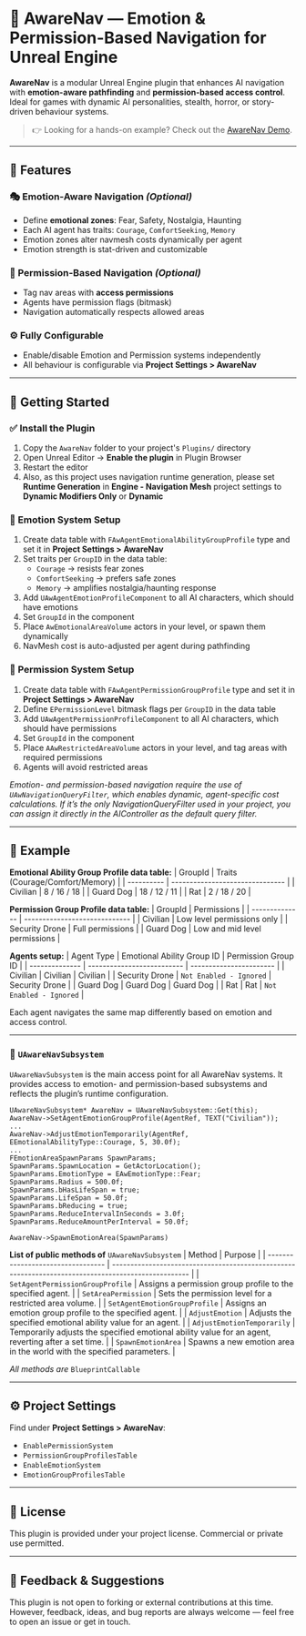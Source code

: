 # 🧠 AwareNav — Emotion & Permission-Based Navigation for Unreal Engine

**AwareNav** is a modular Unreal Engine plugin that enhances AI navigation with **emotion-aware pathfinding** and **permission-based access control**. Ideal for games with dynamic AI personalities, stealth, horror, or story-driven behaviour systems.

> 👉 Looking for a hands-on example? Check out the [AwareNav Demo](https://github.com/eduardzakaryan90/AwareNavDemo).
---

## 🔑 Features

### 🎭 Emotion-Aware Navigation *(Optional)*

- Define **emotional zones**: Fear, Safety, Nostalgia, Haunting
- Each AI agent has traits: `Courage`, `ComfortSeeking`, `Memory`
- Emotion zones alter navmesh costs dynamically per agent
- Emotion strength is stat-driven and customizable

### 🔐 Permission-Based Navigation *(Optional)*

- Tag nav areas with **access permissions**
- Agents have permission flags (bitmask)
- Navigation automatically respects allowed areas

### ⚙️ Fully Configurable

- Enable/disable Emotion and Permission systems independently
- All behaviour is configurable via **Project Settings > AwareNav**

---

## 🚀 Getting Started

### ✅ Install the Plugin

1. Copy the `AwareNav` folder to your project's `Plugins/` directory
2. Open Unreal Editor → **Enable the plugin** in Plugin Browser
3. Restart the editor
4. Also, as this project uses navigation runtime generation, please set **Runtime Generation** in **Engine - Navigation Mesh** project settings to **Dynamic Modifiers Only** or **Dynamic**

### 🧠 Emotion System Setup

1. Create data table with `FAwAgentEmotionalAbilityGroupProfile` type and set it in **Project Settings > AwareNav**
2. Set traits per `GroupID` in the data table:
   - `Courage` → resists fear zones
   - `ComfortSeeking` → prefers safe zones
   - `Memory` → amplifies nostalgia/haunting response
3. Add `UAwAgentEmotionProfileComponent` to all AI characters, which should have emotions
4. Set `GroupId` in the component
5. Place `AwEmotionalAreaVolume` actors in your level, or spawn them dynamically
6. NavMesh cost is auto-adjusted per agent during pathfinding

### 🔐 Permission System Setup

1. Create data table with `FAwAgentPermissionGroupProfile` type and set it in **Project Settings > AwareNav**
2. Define `EPermissionLevel` bitmask flags per `GroupID` in the data table
3. Add `UAwAgentPermissionProfileComponent` to all AI characters, which should have permissions
4. Set `GroupId` in the component
5. Place `AAwRestrictedAreaVolume` actors in your level, and tag areas with required permissions
6. Agents will avoid restricted areas


*Emotion- and permission-based navigation require the use of *`UAwNavigationQueryFilter`*, which enables dynamic, agent-specific cost calculations. If it’s the only NavigationQueryFilter used in your project, you can assign it directly in the AIController as the default query filter.*

---

## 🧩 Example

**Emotional Ability Group Profile data table:**
| GroupId    | Traits (Courage/Comfort/Memory) |
| ---------- | ------------------------------- |
| Civilian   | 8 / 16 / 18                     |
| Guard Dog  | 18 / 12 / 11                    |
| Rat        | 2 / 18 / 20                     |

**Permission Group Profile data table:**
| GroupId        | Permissions                   |
| -------------- | ----------------------------- |
| Civilian       | Low level permissions only    |
| Security Drone | Full permissions              |
| Guard Dog      | Low and mid level permissions |

**Agents setup:**
| Agent Type     | Emotional Ability Group ID | Permission Group ID     |
| -------------- | -------------------------- | ----------------------- |
| Civilian       | Civilian                   | Civilian                |
| Security Drone | `Not Enabled - Ignored`    | Security Drone          |
| Guard Dog      | Guard Dog                  | Guard Dog               |
| Rat            | Rat                        | `Not Enabled - Ignored` |

Each agent navigates the same map differently based on emotion and access control.

---

### 🧠 `UAwareNavSubsystem`

`UAwareNavSubsystem` is the main access point for all AwareNav systems. It provides access to emotion- and permission-based subsystems and reflects the plugin’s runtime configuration.

```Example Usage
UAwareNavSubsystem* AwareNav = UAwareNavSubsystem::Get(this);
AwareNav->SetAgentEmotionGroupProfile(AgentRef, TEXT("Civilian"));
...
AwareNav->AdjustEmotionTemporarily(AgentRef, EEmotionalAbilityType::Courage, 5, 30.0f);
...
FEmotionAreaSpawnParams SpawnParams;
SpawnParams.SpawnLocation = GetActorLocation();
SpawnParams.EmotionType = EAwEmotionType::Fear;
SpawnParams.Radius = 500.0f;
SpawnParams.bHasLifeSpan = true;
SpawnParams.LifeSpan = 50.0f;
SpawnParams.bReducing = true;
SpawnParams.ReduceIntervalInSeconds = 3.0f;
SpawnParams.ReduceAmountPerInterval = 50.0f;

AwareNav->SpawnEmotionArea(SpawnParams)

```

**List of public methods of** `UAwareNavSubsystem`
| Method                            | Purpose                                                                                             |
| --------------------------------- | --------------------------------------------------------------------------------------------------- |
| `SetAgentPermissionGroupProfile`  | Assigns a permission group profile to the specified agent.                                          |
| `SetAreaPermission`               | Sets the permission level for a restricted area volume.                                             |
| `SetAgentEmotionGroupProfile`     | Assigns an emotion group profile to the specified agent.                                            |
| `AdjustEmotion`                   | Adjusts the specified emotional ability value for an agent.                                         |
| `AdjustEmotionTemporarily`        | Temporarily adjusts the specified emotional ability value for an agent, reverting after a set time. |
| `SpawnEmotionArea`                | Spawns a new emotion area in the world with the specified parameters.                               |

*All methods are* `BlueprintCallable`

---

## ⚙️ Project Settings

Find under **Project Settings > AwareNav**:

- `EnablePermissionSystem`
- `PermissionGroupProfilesTable`
- `EnableEmotionSystem`
- `EmotionGroupProfilesTable`

---

## 📄 License

This plugin is provided under your project license. Commercial or private use permitted.

---

## 🤝 Feedback & Suggestions

This plugin is not open to forking or external contributions at this time.  
However, feedback, ideas, and bug reports are always welcome — feel free to open an issue or get in touch.
